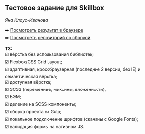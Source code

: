 Тестовое задание для Skillbox
---
*Яна Клоус-Иванова*

➡️ [Посмотреть результат в браузере](https://captainspring.github.io/index.html)<br/>
➡️ [Посмотреть репозиторий со сборкой](https://github.com/captainspring/captainspring.github.io)

**ТЗ:**<br/>
☑️ вёрстка без использования библиотек;<br/>
☑️ Flexbox/CSS Grid Layout;<br/>
☑️ адаптивная, кроссбраузерная (последние 2 версии, без IE) и семантическая вёрстка;<br/>
☑️ доступная вёрстка;<br/>
☑️ SCSS (переменные, миксины, вложенности);<br/>
☑️ БЭМ;<br/>
☑️ деление на SCSS-компоненты;<br/>
☑️ сборка проекта на Gulp;<br/>
☑️ локальное подключение шрифтов (скачаны с Google Fonts);<br/>
☑️ валидация формы на нативном JS.
